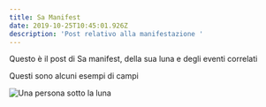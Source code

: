 ```yaml
---
title: Sa Manifest
date: 2019-10-25T10:45:01.926Z
description: 'Post relativo alla manifestazione '
---
```

Questo è il post di Sa manifest, della sua luna e degli eventi correlati

Questi sono alcuni esempi di campi 

![Una persona sotto la luna](/img/peppa_pig_01.jpg "Una persona che ammira la luna ")
